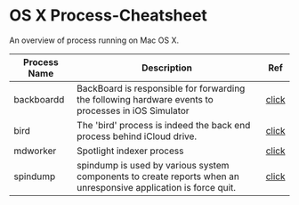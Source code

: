 # OS X Process-Cheatsheet

An overview of process running on Mac OS X. 

|Process Name| Description | Ref |
|------------|-------------|-----|
| backboardd | BackBoard is responsible for forwarding the following hardware events to processes in iOS Simulator | [click](https://www.reddit.com/r/jailbreak/comments/3cp0rm/question_what_is_backboardd_and_why_is_it/) |
| bird | The 'bird' process is indeed the back end process behind iCloud drive. | [click](https://discussions.apple.com/thread/6606275?tstart=0)|
| mdworker | Spotlight indexer process | [click](http://osxdaily.com/2009/09/14/mdworker-what-is-mdworker/) |
| spindump | spindump is used by various system components to create reports when an unresponsive application is force quit. | [click](https://developer.apple.com/legacy/library/documentation/Darwin/Reference/ManPages/man8/spindump.8.html)
